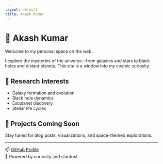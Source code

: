 ```yaml
---
layout: default
title: Akash Kumar
---
```


# 🌌 Akash Kumar

Welcome to my personal space on the web.

I explore the mysteries of the universe—from galaxies and stars to black holes and distant planets. This site is a window into my cosmic curiosity.

## 🔭 Research Interests
- Galaxy formation and evolution  
- Black hole dynamics  
- Exoplanet discovery  
- Stellar life cycles  

## 🚀 Projects Coming Soon
Stay tuned for blog posts, visualizations, and space-themed explorations.

---

📫 [GitHub Profile](https://github.com/Akash671)  
🌠 Powered by curiosity and stardust
